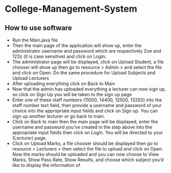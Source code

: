 # College-Management-System

## How to use software
-	Run the Main.java file
-	Then the main page of the application will show up, enter the administrator username and password which are respectively Zoe and 123z (it is case sensitive) and click on Login.
-	The administrator page will be displayed, click on Upload Student, a file chooser will show up then go to resource > Admin > and select the file and click on Open. Do the same procedure for Upload Subjects and Upload Lecturers
-	After uploading everything click on Back to Main
-	Now that the admin has uploaded everything a lecturer can now sign up, so click on Sign Up you will be taken to the sign up page
-	Enter one of these staff numbers (11000, 14400, 12500, 13250) into the staff number text field, then provide a username and password of your choice into the appropriate input fields and click on Sign up. You can sign up another lecturer or go back to main.
-	Click on Back to main then the main page will be displayed, enter the username and password you’ve created in the step above into the appropriate input fields then click on Login. You will be directed to your (Lecturer) page.
-	Click on Upload Marks, a file chooser should be displayed then go to resource > Lecturers > then select the file to upload and click on Open. Now the marks should be uploaded and you can now choose to View Marks, Show Pass Rate, Show Results, and choose which subject you’d like to display the information of.
